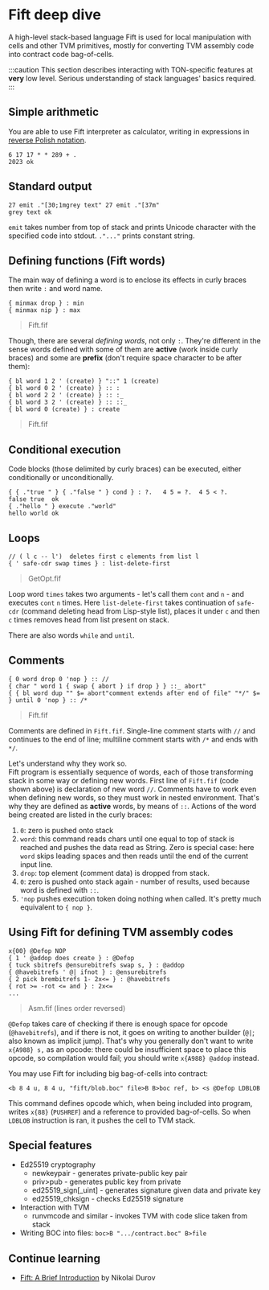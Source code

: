 # Fift deep dive

A high-level stack-based language Fift is used for local manipulation with cells and other TVM primitives, mostly for converting TVM assembly code into contract code bag-of-cells.

:::caution
This section describes interacting with TON-specific features at **very** low level.
Serious understanding of stack languages' basics required.
:::

## Simple arithmetic
You are able to use Fift interpreter as calculator, writing in expressions in [reverse Polish notation](https://en.wikipedia.org/wiki/Reverse_Polish_notation).
```
6 17 17 * * 289 + .
2023 ok
```

## Standard output
```
27 emit ."[30;1mgrey text" 27 emit ."[37m"
grey text ok
```
`emit` takes number from top of stack and prints Unicode character with the specified code into stdout.
`."..."` prints constant string.

## Defining functions (Fift words)
The main way of defining a word is to enclose its effects in curly braces then write `:` and word name.
```
{ minmax drop } : min
{ minmax nip } : max
```
> Fift.fif

Though, there are several *defining words*, not only `:`. They're different in the sense words defined with some of them are **active** (work inside curly braces) and some are **prefix** (don't require space character to be after them):
```
{ bl word 1 2 ' (create) } "::" 1 (create)
{ bl word 0 2 ' (create) } :: :
{ bl word 2 2 ' (create) } :: :_
{ bl word 3 2 ' (create) } :: ::_
{ bl word 0 (create) } : create
```
> Fift.fif

## Conditional execution
Code blocks (those delimited by curly braces) can be executed, either conditionally or unconditionally.
```
{ { ."true " } { ."false " } cond } : ?.   4 5 = ?.  4 5 < ?.
false true  ok
{ ."hello " } execute ."world"
hello world ok
```

## Loops
```
// ( l c -- l')  deletes first c elements from list l
{ ' safe-cdr swap times } : list-delete-first
```
> GetOpt.fif

Loop word `times` takes two arguments - let's call them `cont` and `n` - and executes `cont` `n` times.
Here `list-delete-first` takes continuation of `safe-cdr` (command deleting head from Lisp-style list), places it under `c` and then `c` times removes head from list present on stack.

There are also words `while` and `until`.

## Comments
```
{ 0 word drop 0 'nop } :: //
{ char " word 1 { swap { abort } if drop } } ::_ abort"
{ { bl word dup "" $= abort"comment extends after end of file" "*/" $= } until 0 'nop } :: /*
```
> Fift.fif

Comments are defined in `Fift.fif`. Single-line comment starts with `//` and continues to the end of line; multiline comment starts with `/*` and ends with `*/`.

Let's understand why they work so.  
Fift program is essentially sequence of words, each of those transforming stack in some way or defining new words. First line of `Fift.fif` (code shown above) is declaration of new word `//`.
Comments have to work even when defining new words, so they must work in nested environment. That's why they are defined as **active** words, by means of `::`. Actions of the word being created are listed in the curly braces:
1. `0`: zero is pushed onto stack
2. `word`: this command reads chars until one equal to top of stack is reached and pushes the data read as String. Zero is special case: here `word` skips leading spaces and then reads until the end of the current input line.
3. `drop`: top element (comment data) is dropped from stack.
4. `0`: zero is pushed onto stack again - number of results, used because word is defined with `::`.
5. `'nop` pushes execution token doing nothing when called. It's pretty much equivalent to `{ nop }`.

## Using Fift for defining TVM assembly codes
```
x{00} @Defop NOP
{ 1 ' @addop does create } : @Defop
{ tuck sbitrefs @ensurebitrefs swap s, } : @addop
{ @havebitrefs ' @| ifnot } : @ensurebitrefs
{ 2 pick brembitrefs 1- 2x<= } : @havebitrefs
{ rot >= -rot <= and } : 2x<=
...
```
> Asm.fif (lines order reversed)

`@Defop` takes care of checking if there is enough space for opcode (`@havebitrefs`), and if there is not, it goes on writing to another builder (`@|`; also known as implicit jump). That's why you generally don't want to write `x{A988} s,` as an opcode: there could be insufficient space to place this opcode, so compilation would fail; you should write `x{A988} @addop` instead.

You may use Fift for including big bag-of-cells into contract:
```
<b 8 4 u, 8 4 u, "fift/blob.boc" file>B B>boc ref, b> <s @Defop LDBLOB
```
This command defines opcode which, when being included into program, writes `x{88}` (`PUSHREF`) and a reference to provided bag-of-cells. So when `LDBLOB` instruction is ran, it pushes the cell to TVM stack.

## Special features

- Ed25519 cryptography
  - newkeypair - generates private-public key pair
  - priv>pub   - generates public key from private
  - ed25519_sign[_uint] - generates signature given data and private key
  - ed25519_chksign     - checks Ed25519 signature
- Interaction with TVM
  - runvmcode and similar - invokes TVM with code slice taken from stack
- Writing BOC into files:
  `boc>B ".../contract.boc" B>file`

## Continue learning

 - [Fift: A Brief Introduction](https://docs.ton.org/fiftbase.pdf) by Nikolai Durov
